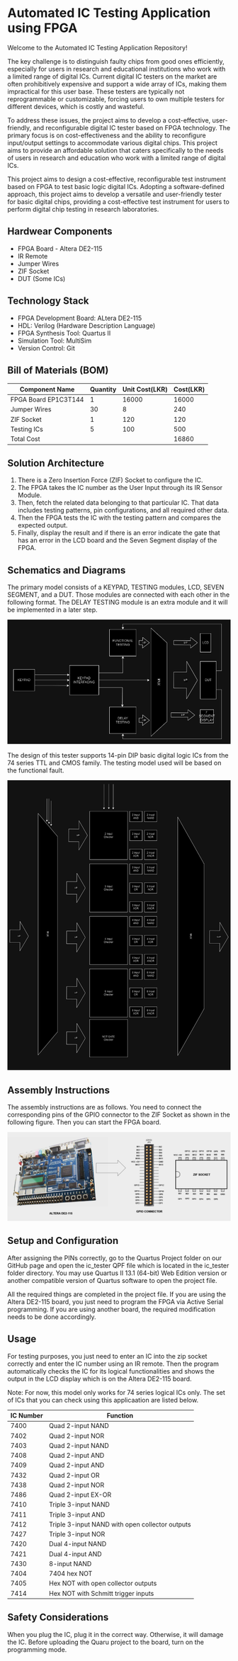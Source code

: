 # Automated IC Testing Application using FPGA

Welcome to the Automated IC Testing Application Repository!

The key challenge is to distinguish faulty chips from good ones efficiently, especially for users in research and educational institutions who work with a limited range of digital ICs. Current digital IC testers on the market are often prohibitively expensive and support a wide array of ICs, making them impractical for this user base. These testers are typically not reprogrammable or customizable, forcing users to own multiple testers for different devices, which is costly and wasteful.

To address these issues, the project aims to develop a cost-effective, user-friendly, and reconfigurable digital IC tester based on FPGA technology. The primary focus is on cost-effectiveness and the ability to reconfigure input/output settings to accommodate various digital chips. This project aims to provide an affordable solution that caters specifically to the needs of users in research and education who work with a limited range of digital ICs.

This project aims to design a cost-effective, reconfigurable test instrument based on FPGA to test basic logic digital ICs. Adopting a software-defined approach, this project aims to develop a versatile and user-friendly tester for basic digital chips, providing a cost-effective test instrument for users to perform digital chip testing in research laboratories.

## Hardwear Components

- FPGA Board - Altera DE2-115
- IR Remote
- Jumper Wires
- ZIF Socket
- DUT (Some ICs)

## Technology Stack

- FPGA Development Board: ALtera DE2-115
- HDL: Verilog (Hardware Description Language)
- FPGA Synthesis Tool: Quartus II
- Simulation Tool: MultiSim
- Version Control: Git

## Bill of Materials (BOM)

| Component Name       | Quantity | Unit Cost(LKR) | Cost(LKR) |
| -------------------- | -------- | -------------- | --------- |
| FPGA Board EP1C3T144 | 1        | 16000          | 16000     |
| Jumper Wires         | 30       | 8              | 240       |
| ZIF Socket           | 1        | 120            | 120       |
| Testing ICs          | 5        | 100            | 500       |
| Total Cost           |          |                | 16860     |

## Solution Architecture

1. There is a Zero Insertion Force (ZIF) Socket to configure the IC.
2. The FPGA takes the IC number as the User Input through its IR Sensor Module.
3. Then, fetch the related data belonging to that particular IC. That data includes testing patterns, pin configurations, and all required other data.
4. Then the FPGA tests the IC with the testing pattern and compares the expected output.
5. Finally, display the result and if there is an error indicate the gate that has an error in the LCD board and the Seven Segment display of the FPGA.

## Schematics and Diagrams

The primary model consists of a KEYPAD, TESTING modules, LCD, SEVEN SEGMENT, and a DUT. Those modules are connected with each other in the following format. The DELAY TESTING module is an extra module and it will be implemented in a later step.

![IC Tester Design Structure](./images/IC_Tester_Model.png)

The design of this tester supports 14-pin DIP basic digital logic ICs from the 74 series TTL and CMOS family. The testing model used will be based on the functional fault.

![IC Tester Logical Testing Unit](./images/IC_Tester_Logical_Unit.png)

## Assembly Instructions

The assembly instructions are as follows. You need to connect the corresponding pins of the GPIO connector to the ZIF Socket as shown in the following figure. Then you can start the FPGA board.

![Assembly Instructions](./images/assemly.png)

## Setup and Configuration

After assigning the PINs correctly, go to the Quartus Project folder on our GitHub page and open the ic_tester QPF file which is located in the ic_tester folder directory. You may use Quartus II 13.1 (64-bit) Web Edition version or another compatible version of Quartus software to open the project file.

All the required things are completed in the project file. If you are using the Altera DE2-115 board, you just need to program the FPGA via Active Serial programming. If you are using another board, the required modification needs to be done accordingly.

## Usage

For testing purposes, you just need to enter an IC into the zip socket correctly and enter the IC number using an IR remote. Then the program automatically checks the IC for its logical functionalities and shows the output in the LCD display which is on the Altera DE2-115 board.

Note: For now, this model only works for 74 series logical ICs only. The set of ICs that you can check using this applicaation are listed below.

| IC Number | Function                                        |
| --------- | ----------------------------------------------- |
| 7400      | Quad 2-input NAND                               |
| 7402      | Quad 2-input NOR                                |
| 7403      | Quad 2-input NAND                               |
| 7408      | Quad 2-input AND                                |
| 7409      | Quad 2-input AND                                |
| 7432      | Quad 2-input OR                                 |
| 7438      | Quad 2-input NOR                                |
| 7486      | Quad 2-input EX-OR                              |
| 7410      | Triple 3-input NAND                             |
| 7411      | Triple 3-input AND                              |
| 7412      | Triple 3-input NAND with open collector outputs |
| 7427      | Triple 3-input NOR                              |
| 7420      | Dual 4-input NAND                               |
| 7421      | Dual 4-input AND                                |
| 7430      | 8-input NAND                                    |
| 7404      | 7404 hex NOT                                    |
| 7405      | Hex NOT with open collector outputs             |
| 7414      | Hex NOT with Schmitt trigger inputs             |

## Safety Considerations

When you plug the IC, plug it in the correct way. Otherwise, it will damage the IC.
Before uploading the Quaru project to the board, turn on the programming mode.
